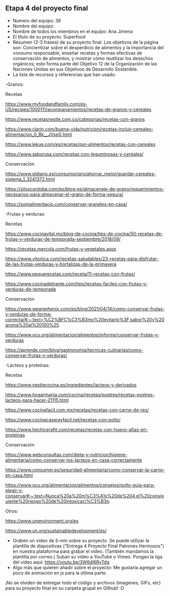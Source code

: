 ## Etapa 4 del proyecto final

- Numero del equipo: 36
- Nombre del equipo: 
- Nombre de todos los miembros en el equipo: Ana Jimena
- El título de su proyecto: Superfood
- Resumen (2-3 frases) de su proyecto final:
  Los objetivos de la página son: Concientizar sobre el desperdicio de alimentos y la importancia del consumo responsable, enseñar recetas y formas efectivas de conservación de alimentos, y mostrar cómo reutilizar los desechos orgánicos; esto forma parte del Objetivo 12 de la Organización de las Naciones Unidas en sus Objetivos de Desarrollo Sostenible.
- La lista de recursos y referencias que han usado:

-Granos:

Recetas

https://www.myfoodandfamily.com/es-US/recipes/1000111/acompanamientos/recetas-de-granos-y-cereales

https://www.recetasnestle.com.co/categorias/recetas-con-granos

https://www.clarin.com/buena-vida/nutricion/recetas-incluir-cereales-alimentacion_0_Bk__JVseG.html

https://www.lekue.com/es/recetas/por-alimentos/recetas-con-cereales

https://www.saborusa.com/recetas-con-leguminosas-y-cereales/

Conservación

https://www.eldiario.es/consumoclaro/ahorrar_mejor/guardar-cereales-sistema_1_3241372.html

https://siloscordoba.com/es/blog-es/almacenaje-de-grano/requerimientos-necesarios-para-almacenar-el-grano-de-forma-segura/

https://somalimentacio.com/conservar-graneles-en-casa/

-Frutas y verduras:

Recetas

https://www.cocinavital.mx/blog-de-cocina/tips-de-cocina/50-recetas-de-frutas-y-verduras-de-temporada-septiembre/2018/09/

https://recetas.mercola.com/frutas-y-vegetales.aspx

https://www.vitonica.com/recetas-saludables/23-recetas-para-disfrutar-de-las-frutas-verduras-y-hortalizas-de-la-primavera

https://www.pequerecetas.com/receta/11-recetas-con-frutas/

https://www.cocinadelirante.com/tips/recetas-faciles-con-frutas-y-verduras-de-temporada

Conservación

https://www.wearephenix.com/es/blog/2021/04/14/como-conservar-frutas-y-verduras-de-forma-correcta/#:~:text=%C2%BFC%C3%B3mo%20evitarlo%3F,sabor%20y%20aroma%20al%20100%25.

https://www.ocu.org/alimentacion/alimentos/informe/conservar-frutas-y-verduras

https://aprende.com/blog/gastronomia/tecnicas-culinarias/como-conservar-frutas-y-verduras/

-Lácteos y proteínas:

Recetas

https://www.nestlecocina.es/ingredientes/lacteos-y-derivados

https://www.hogarmania.com/cocina/recetas/postres/recetas-postres-lacteos-para-hacer-21115.html

https://www.cocinafacil.com.mx/recetas/recetas-con-carne-de-res/

https://www.cocinacaserayfacil.net/recetas-con-pollo/

https://www.hechicerafit.com/recetas/recetas-con-huevo-altas-en-proteinas

Conservación

https://www.webconsultas.com/dieta-y-nutricion/higiene-alimentaria/como-conservar-los-lacteos-en-casa-correctamente

https://www.consumer.es/seguridad-alimentaria/como-conservar-la-carne-en-casa.html

https://www.ocu.org/alimentacion/alimentos/consejos/pollo-guia-para-elegir-y-conservar#:~:text=Nunca%20a%20m%C3%A1s%20de%204,el%20consiguiente%20riesgo%20de%20intoxicaci%C3%B3n.

Otros:

https://www.unenvironment.org/es

https://www.un.org/sustainabledevelopment/es/

- Graben un video de 5-min sobre su proyecto. Se puede utilizar la plantilla de diapositivas (“Entrega 4 Proyecto Final Patrones Hermosos”) en nuestra plataforma para grabar el video. (También mandamos la plantilla por correo.) Suban su vídeo a YouTube o Vimeo. Pongan la liga del vídeo aquí: https://youtu.be/3W6dl6RyTdg
- Algo más que quieren añadir sobre el proyecto: Me gustaría agregar un poco de animación en js para la última parte.

¡No se olviden de entregar todo el código y archivos (imagenes, GIFs, etc) para su proyecto final en su carpeta grupal en Github! :D
